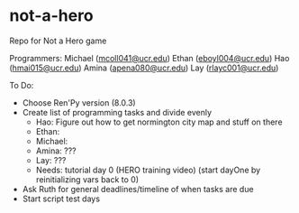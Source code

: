 # not-a-hero
Repo for Not a Hero game


Programmers: 
  Michael (mcoll041@ucr.edu)
  Ethan (eboyl004@ucr.edu)
  Hao (hmai015@ucr.edu)
  Amina (apena080@ucr.edu)
  Lay (rlayc001@ucr.edu)
  
To Do:

  - Choose Ren'Py version (8.0.3)
  - Create list of programming tasks and divide evenly
    - Hao: Figure out how to get normington city map and stuff on there
    - Ethan: 
    - Michael: 
    - Amina: ???
    - Lay: ???
    - Needs: tutorial day 0 (HERO training video) (start dayOne by reinitializing vars back to 0)
  - Ask Ruth for general deadlines/timeline of when tasks are due
  - Start script test days
  
